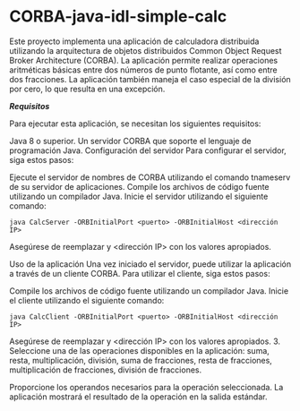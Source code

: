 CORBA-java-idl-simple-calc
==========================

Este proyecto implementa una aplicación de calculadora distribuida utilizando la arquitectura de objetos distribuidos Common Object Request Broker Architecture (CORBA). La aplicación permite realizar operaciones aritméticas básicas entre dos números de punto flotante, así como entre dos fracciones. La aplicación también maneja el caso especial de la división por cero, lo que resulta en una excepción.

***Requisitos***

Para ejecutar esta aplicación, se necesitan los siguientes requisitos:

Java 8 o superior.
Un servidor CORBA que soporte el lenguaje de programación Java.
Configuración del servidor
Para configurar el servidor, siga estos pasos:

Ejecute el servidor de nombres de CORBA utilizando el comando tnameserv de su servidor de aplicaciones.
Compile los archivos de código fuente utilizando un compilador Java.
Inicie el servidor utilizando el siguiente comando:
```
java CalcServer -ORBInitialPort <puerto> -ORBInitialHost <dirección IP>
```
Asegúrese de reemplazar <puerto> y <dirección IP> con los valores apropiados.

Uso de la aplicación
Una vez iniciado el servidor, puede utilizar la aplicación a través de un cliente CORBA. Para utilizar el cliente, siga estos pasos:

Compile los archivos de código fuente utilizando un compilador Java.
Inicie el cliente utilizando el siguiente comando:
```
java CalcClient -ORBInitialPort <puerto> -ORBInitialHost <dirección IP>
```
Asegúrese de reemplazar <puerto> y <dirección IP> con los valores apropiados.
3. Seleccione una de las operaciones disponibles en la aplicación: suma, resta, multiplicación, división, suma de fracciones, resta de fracciones, multiplicación de fracciones, división de fracciones.

Proporcione los operandos necesarios para la operación seleccionada.
La aplicación mostrará el resultado de la operación en la salida estándar.
